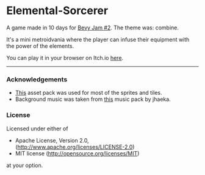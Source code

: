 # Elemental-Sorcerer
A game made in 10 days for [Bevy Jam #2](https://itch.io/jam/bevy-jam-2). The theme was: combine.

It's a mini metroidvania where the player can infuse their equipment with the power of the elements.

You can play it in your browser on Itch.io [here](https://louisnivrat.itch.io/elemental-sorcerer).

---

### Acknowledgements
- [This](https://o-lobster.itch.io/platformmetroidvania-pixel-art-asset-pack) asset pack was used for most of the sprites and tiles.
- Background music was taken from [this](https://joshuuu.itch.io/short-loopable-background-music) music pack by jhaeka.

### License

Licensed under either of

 * Apache License, Version 2.0, (http://www.apache.org/licenses/LICENSE-2.0)
 * MIT license (http://opensource.org/licenses/MIT)

at your option.
